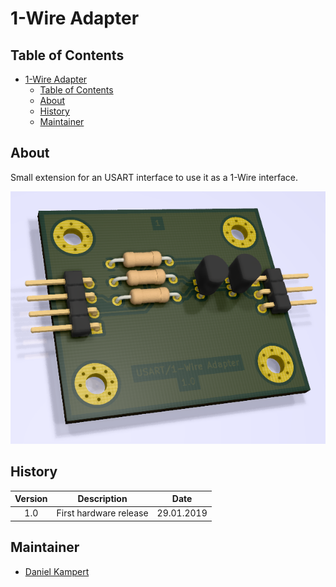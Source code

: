 # 1-Wire Adapter

## Table of Contents

- [1-Wire Adapter](#1-wire-adapter)
  - [Table of Contents](#table-of-contents)
  - [About](#about)
  - [History](#history)
  - [Maintainer](#maintainer)

## About

Small extension for an USART interface to use it as a 1-Wire interface.

![Overview](docs/img/Overview_Small.png)

## History

| **Version**  | **Description**                            | **Date**   |
|:------------:|:------------------------------------------:|:----------:|
| 1.0          | First hardware release                     | 29.01.2019 |

## Maintainer

- [Daniel Kampert](DanielKampert@kampis-elektroecke.de)
